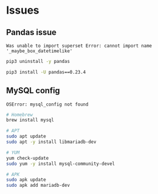 # Issues

## Pandas issue

```log
Was unable to import superset Error: cannot import name '_maybe_box_datetimelike'
```

```sh
pip3 uninstall -y pandas
```

```sh
pip3 install -U pandas==0.23.4
```

## MySQL config

```log
OSError: mysql_config not found
```

```sh
# Homebrew
brew install mysql

# APT
sudo apt update
sudo apt -y install libmariadb-dev

# YUM
yum check-update
sudo yum -y install mysql-community-devel

# APK
sudo apk update
sudo apk add mariadb-dev
```
